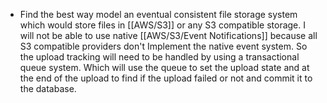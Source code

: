 - Find the best way model an eventual consistent file storage system which would store files in [[AWS/S3]] or any S3 compatible storage. I will not be able to use native [[AWS/S3/Event Notifications]] because all S3 compatible providers don't Implement the native event system. So the upload tracking will need to be handled by using a transactional queue system. Which will use the queue to set the upload state and at the end of the upload to find if the upload failed or not and commit it to the database.